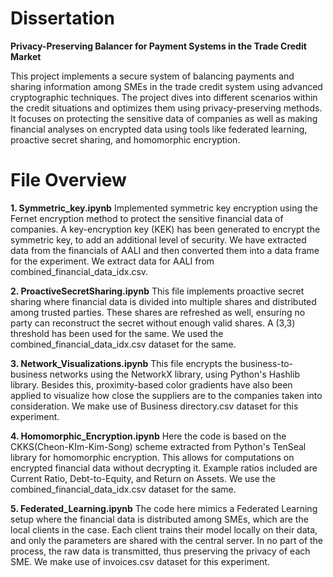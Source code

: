 # Dissertation 
**Privacy-Preserving Balancer for Payment Systems in the Trade Credit Market**

This project implements a secure system of balancing payments and sharing information among SMEs in the trade credit system using advanced cryptographic techniques. The project dives into different scenarios within the credit situations and optimizes them using privacy-preserving methods. It focuses on protecting the sensitive data of companies as well as making financial analyses on encrypted data using tools like federated learning, proactive secret sharing, and homomorphic encryption. 

# File Overview

**1. Symmetric_key.ipynb**
Implemented symmetric key encryption using the Fernet encryption method to protect the sensitive financial data of companies. A key-encryption key (KEK) has been generated to encrypt the symmetric key, to add an additional level of security.
We have extracted data from the financials of AALI and then converted them into a data frame for the experiment. We extract data for AALI from combined_financial_data_idx.csv. 

**2. ProactiveSecretSharing.ipynb**
This file implements proactive secret sharing where financial data is divided into multiple shares and distributed among trusted parties. These shares are refreshed as well, ensuring no party can reconstruct the secret without enough valid shares. A (3,3) threshold has been used for the same. We used the combined_financial_data_idx.csv dataset for the same.

**3. Network_Visualizations.ipynb**
This file encrypts the business-to-business networks using the NetworkX library, using Python's Hashlib library. Besides this, proximity-based color gradients have also been applied to visualize how close the suppliers are to the companies taken into consideration. We make use of Business directory.csv dataset for this experiment.

**4. Homomorphic_Encryption.ipynb**
Here the code is based on the CKKS(Cheon-KIm-Kim-Song) scheme extracted from Python's TenSeal library for homomorphic encryption. This allows for computations on encrypted financial data without decrypting it. Example ratios included are Current Ratio, Debt-to-Equity, and Return on Assets. We use the combined_financial_data_idx.csv dataset for the same.

**5. Federated_Learning.ipynb**
The code here mimics a Federated Learning setup where the financial data is distributed among SMEs, which are the local clients in the case. Each client trains their model locally on their data, and only the parameters are shared with the central server. In no part of the process, the raw data is transmitted, thus preserving the privacy of each SME. We make use of invoices.csv dataset for this experiment.

